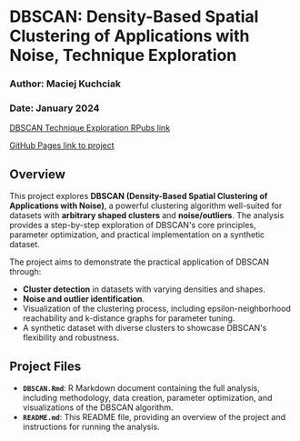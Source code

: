 # DBSCAN: Density-Based Spatial Clustering of Applications with Noise, Technique Exploration

### Author: Maciej Kuchciak  
### Date: January 2024

[DBSCAN Technique Exploration RPubs link](https://rpubs.com/TusVasMit/DBSCANExploration)

[GitHub Pages link to project](https://mpkuchciak.github.io/DBSCAN/)

## Overview

This project explores **DBSCAN (Density-Based Spatial Clustering of Applications with Noise)**, a powerful clustering algorithm well-suited for datasets with **arbitrary shaped clusters** and **noise/outliers**. The analysis provides a step-by-step exploration of DBSCAN's core principles, parameter optimization, and practical implementation on a synthetic dataset.

The project aims to demonstrate the practical application of DBSCAN through:

- **Cluster detection** in datasets with varying densities and shapes.
- **Noise and outlier identification**.
- Visualization of the clustering process, including epsilon-neighborhood reachability and k-distance graphs for parameter tuning.
- A synthetic dataset with diverse clusters to showcase DBSCAN's flexibility and robustness.



## Project Files

- **`DBSCAN.Rmd`**: R Markdown document containing the full analysis, including methodology, data creation, parameter optimization, and visualizations of the DBSCAN algorithm.
- **`README.md`**: This README file, providing an overview of the project and instructions for running the analysis.
  


